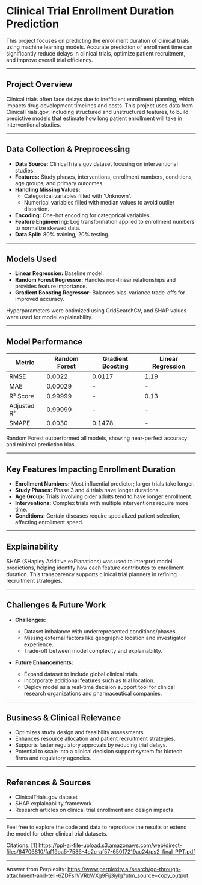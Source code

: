 # Clinical Trial Enrollment Duration Prediction

This project focuses on predicting the enrollment duration of clinical trials using machine learning models. Accurate prediction of enrollment time can significantly reduce delays in clinical trials, optimize patient recruitment, and improve overall trial efficiency.

---

## Project Overview

Clinical trials often face delays due to inefficient enrollment planning, which impacts drug development timelines and costs. This project uses data from ClinicalTrials.gov, including structured and unstructured features, to build predictive models that estimate how long patient enrollment will take in interventional studies.

---

## Data Collection & Preprocessing

- **Data Source:** ClinicalTrials.gov dataset focusing on interventional studies.
- **Features:** Study phases, interventions, enrollment numbers, conditions, age groups, and primary outcomes.
- **Handling Missing Values:** 
  - Categorical variables filled with 'Unknown'.
  - Numerical variables filled with median values to avoid outlier distortion.
- **Encoding:** One-hot encoding for categorical variables.
- **Feature Engineering:** Log transformation applied to enrollment numbers to normalize skewed data.
- **Data Split:** 80% training, 20% testing.

---

## Models Used

- **Linear Regression:** Baseline model.
- **Random Forest Regressor:** Handles non-linear relationships and provides feature importance.
- **Gradient Boosting Regressor:** Balances bias-variance trade-offs for improved accuracy.

Hyperparameters were optimized using GridSearchCV, and SHAP values were used for model explainability.

---

## Model Performance

| Metric          | Random Forest | Gradient Boosting | Linear Regression |
|-----------------|---------------|-------------------|-------------------|
| RMSE            | 0.0022        | 0.0117            | 1.19              |
| MAE             | 0.00029       | -                 | -                 |
| R² Score        | 0.99999       | -                 | 0.13              |
| Adjusted R²     | 0.99999       | -                 | -                 |
| SMAPE           | 0.0030        | 0.1478            | -                 |

Random Forest outperformed all models, showing near-perfect accuracy and minimal prediction bias.

---

## Key Features Impacting Enrollment Duration

- **Enrollment Numbers:** Most influential predictor; larger trials take longer.
- **Study Phases:** Phase 3 and 4 trials have longer durations.
- **Age Group:** Trials involving older adults tend to have longer enrollment.
- **Interventions:** Complex trials with multiple interventions require more time.
- **Conditions:** Certain diseases require specialized patient selection, affecting enrollment speed.

---

## Explainability

SHAP (SHapley Additive exPlanations) was used to interpret model predictions, helping identify how each feature contributes to enrollment duration. This transparency supports clinical trial planners in refining recruitment strategies.

---

## Challenges & Future Work

- **Challenges:**
  - Dataset imbalance with underrepresented conditions/phases.
  - Missing external factors like geographic location and investigator experience.
  - Trade-off between model complexity and explainability.

- **Future Enhancements:**
  - Expand dataset to include global clinical trials.
  - Incorporate additional features such as trial location.
  - Deploy model as a real-time decision support tool for clinical research organizations and pharmaceutical companies.

---

## Business & Clinical Relevance

- Optimizes study design and feasibility assessments.
- Enhances resource allocation and patient recruitment strategies.
- Supports faster regulatory approvals by reducing trial delays.
- Potential to scale into a clinical decision support system for biotech firms and regulatory agencies.

---

## References & Sources

- ClinicalTrials.gov dataset
- SHAP explainability framework
- Research articles on clinical trial enrollment and design impacts

---

Feel free to explore the code and data to reproduce the results or extend the model for other clinical trial datasets.

Citations:
[1] https://ppl-ai-file-upload.s3.amazonaws.com/web/direct-files/64706810/faf19ba5-7586-4e2c-af57-65017219ac24/ps2_final_PPT.pdf

---
Answer from Perplexity: https://www.perplexity.ai/search/go-through-attachment-and-tell-6ZDFsrVVRbWXg9Fij3iyIg?utm_source=copy_output

